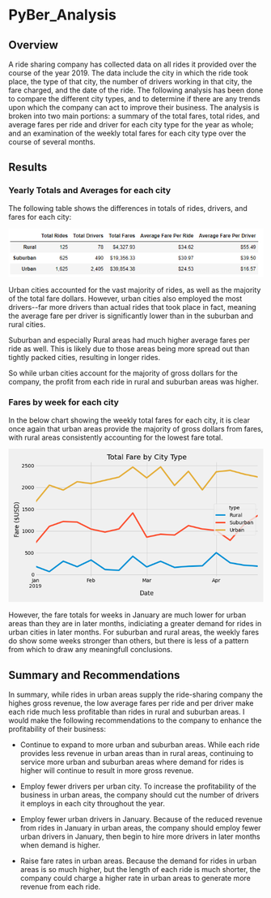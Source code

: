 # PyBer_Analysis

## Overview

A ride sharing company has collected data on all rides it provided over the course of the year 2019.  The data include the city in which the ride took place, the type of that city, the number of drivers working in that city, the fare charged, and the date of the ride.  The following analysis has been done to compare the different city types, and to determine if there are any trends upon which the company can act to improve their business.  The analysis is broken into two main portions: a summary of the total fares, total rides, and average fares per ride and driver for each city type for the year as whole; and an examination of the weekly total fares for each city type over the course of several months.

## Results

### Yearly Totals and Averages for each city

The following table shows the differences in totals of rides, drivers, and fares for each city:

![dataframe](Resources/Pyber_summary_data.png)

Urban cities accounted for the vast majority of rides, as well as the majority of the total fare dollars.  However, urban cities also employed the most drivers--far more drivers than actual rides that took place in fact, meaning the average fare per driver is significantly lower than in the suburban and rural cities.  

Suburban and especially Rural areas had much higher average fares per ride as well.  This is likely due to those areas being more spread out than tightly packed cities, resulting in longer rides.  

So while urban cities account for the majority of gross dollars for the company, the profit from each ride in rural and suburban areas was higher.

### Fares by week for each city

In the below chart showing the weekly total fares for each city, it is clear once again that urban areas provide the majority of gross dollars from fares, with rural areas consistently accounting for the lowest fare total.  

![chart](analysis/Pyber_fare_summary.png)

However, the fare totals for weeks in January are much lower for urban areas than they are in later months, indiciating a greater demand for rides in urban cities in later months.  For suburban and rural areas, the weekly fares do show some weeks stronger than others, but there is less of a pattern from which to draw any meaningfull conclusions.


## Summary and Recommendations

In summary, while rides in urban areas supply the ride-sharing company the highes gross revenue, the low average fares per ride and per driver make each ride much less profitable than rides in rural and suburban areas.  I would make the following recommendations to the company to enhance the profitability of their business:

- Continue to expand to more urban and suburban areas.  While each ride provides less revenue in urban areas than in rural areas, continuing to service more urban and suburban areas where demand for rides is higher will continue to result in more gross revenue.

- Employ fewer drivers per urban city. To increase the profitability of the business in urban areas, the company should cut the number of drivers it employs in each city throughout the year.

- Employ fewer urban drivers in January.  Because of the reduced revenue from rides in January in urban areas, the company should employ fewer urban drivers in January, then begin to hire more drivers in later months when demand is higher.

- Raise fare rates in urban areas.  Because the demand for rides in urban areas is so much higher, but the length of each ride is much shorter, the company could charge a higher rate in urban areas to generate more revenue from each ride.
